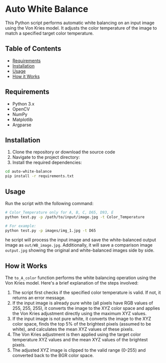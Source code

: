 # Auto White Balance

This Python script performs automatic white balancing on an input image using the Von Kries model. It adjusts the color temperature of the image to match a specified target color temperature.

## Table of Contents

- [Requirements](#requirements)
- [Installation](#installation)
- [Usage](#usage)
- [How it Works](#how-it-works)

## Requirements

- Python 3.x
- OpenCV
- NumPy
- Matplotlib
- Argparse

## Installation

1. Clone the repository or download the source code
2. Navigate to the project directory:
3. Install the required dependencies:

```bash
cd auto-white-balance
pip install -r requirements.txt
```

## Usage

Run the script with the following command:
```bash
# Color_Temperature only for A, B, C, D65, D93, E
python test.py -p /path/to/input/image.jpg -t Color_Temperature

# For example:
python test.py -p images/img_1.jpg -t D65
```

he script will process the input image and save the white-balanced output image as `out/WB_image.jpg`. Additionally, it will save a comparison image `output.jpg` showing the original and white-balanced images side by side.

## How it Works

The `to_A_color` function performs the white balancing operation using the Von Kries model. Here's a brief explanation of the steps involved:

1. The script first checks if the specified color temperature is valid. If not, it returns an error message.
2. If the input image is already pure white (all pixels have RGB values of 255, 255, 255), it converts the image to the XYZ color space and applies the Von Kries adjustment directly using the maximum XYZ values.
3. If the input image is not pure white, it converts the image to the XYZ color space, finds the top 5% of the brightest pixels (assumed to be white), and calculates the mean XYZ values of these pixels.
4. The Von Kries adjustment is then applied using the target color temperature XYZ values and the mean XYZ values of the brightest pixels.
5. The adjusted XYZ image is clipped to the valid range (0-255) and converted back to the BGR color space.
